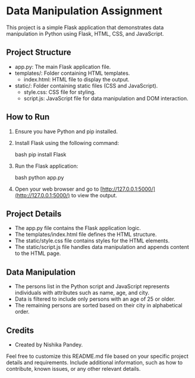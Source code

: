 # Data Manipulation Assignment

This project is a simple Flask application that demonstrates data manipulation in Python using Flask, HTML, CSS, and JavaScript.

## Project Structure

- app.py: The main Flask application file.
- templates/: Folder containing HTML templates.
  - index.html: HTML file to display the output.
- static/: Folder containing static files (CSS and JavaScript).
  - style.css: CSS file for styling.
  - script.js: JavaScript file for data manipulation and DOM interaction.

## How to Run

1. Ensure you have Python and pip installed.
2. Install Flask using the following command:

    bash
    pip install Flask
    

3. Run the Flask application:

    bash
    python app.py
    

4. Open your web browser and go to [http://127.0.0.1:5000/](http://127.0.0.1:5000/) to view the output.

## Project Details

- The app.py file contains the Flask application logic.
- The templates/index.html file defines the HTML structure.
- The static/style.css file contains styles for the HTML elements.
- The static/script.js file handles data manipulation and appends content to the HTML page.

## Data Manipulation

- The persons list in the Python script and JavaScript represents individuals with attributes such as name, age, and city.
- Data is filtered to include only persons with an age of 25 or older.
- The remaining persons are sorted based on their city in alphabetical order.

## Credits

- Created by Nishika Pandey.

Feel free to customize this README.md file based on your specific project details and requirements. Include additional information, such as how to contribute, known issues, or any other relevant details.
